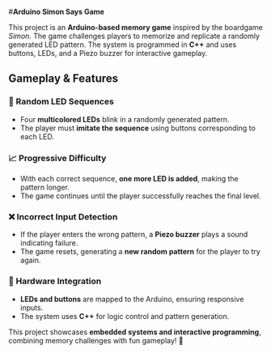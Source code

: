 #**Arduino Simon Says Game**  

This project is an **Arduino-based memory game** inspired by the boardgame *Simon*. The game challenges players to memorize and replicate a randomly generated LED pattern. The system is programmed in **C++** and uses buttons, LEDs, and a Piezo buzzer for interactive gameplay.  

## **Gameplay & Features**  

### **🔄 Random LED Sequences**  
- Four **multicolored LEDs** blink in a randomly generated pattern.  
- The player must **imitate the sequence** using buttons corresponding to each LED.  

### **📈 Progressive Difficulty**  
- With each correct sequence, **one more LED is added**, making the pattern longer.  
- The game continues until the player successfully reaches the final level.  

### **❌ Incorrect Input Detection**  
- If the player enters the wrong pattern, a **Piezo buzzer** plays a sound indicating failure.  
- The game resets, generating a **new random pattern** for the player to try again.  

### **🔌 Hardware Integration**  
- **LEDs and buttons** are mapped to the Arduino, ensuring responsive inputs.  
- The system uses **C++** for logic control and pattern generation.  

This project showcases **embedded systems and interactive programming**, combining memory challenges with fun gameplay! 🚀  

